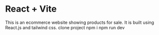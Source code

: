 # React + Vite

This is an ecommerce website showing products for sale.
It is built using React.js and tailwind css.
clone project
npm i
npm run dev


